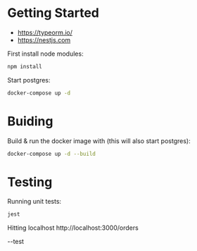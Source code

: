 # Getting Started

* https://typeorm.io/
* https://nestjs.com

First install node modules:

```bash
npm install
```

Start postgres:

```bash
docker-compose up -d
```

# Buiding

Build & run the docker image with (this will also start postgres):

```bash
docker-compose up -d --build
```

# Testing

Running unit tests:

```bash
jest
```

Hitting localhost http://localhost:3000/orders

--test
